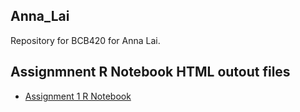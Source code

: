 ## Anna_Lai
Repository for BCB420 for Anna Lai.

## Assignmnent R Notebook HTML outout files
- [Assignment 1 R Notebook](https://github.com/bcb420-2022/Anna_Lai/blob/main/Assignment%201/Assignment%201.nb.html)
